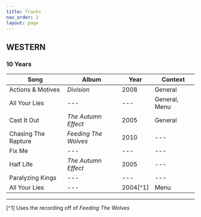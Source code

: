 ```yaml
---
title: Tracks
nav_order: 2
layout: page
---
```


## WESTERN
### 10 Years
|       Song       		|       Album       	| Year | Context |
|-----------------------|-----------------------|------|---------|
| Actions & Motives		| *Division*	 			| 2008 |General
| All Your Lies    		| ---		   	       	| --- | General, Menu
| Cast It Out      		| *The Autumn Effect* 	| 2005 |General
| Chasing The Rapture	| *Feeding The Wolves*	| 2010 | ---
| Fix Me    			| ---	   	      		| --- | ---
| Half Life    			| *The Autumn Effect*	| 2005 | ---
| Paralyzing Kings    	| ---	   	       		| --- | ---
| All Your Lies    		| ---	   	       		| 2004[^1] | Menu

----

[^1] Uses the recording off of *Feeding The Wolves*
